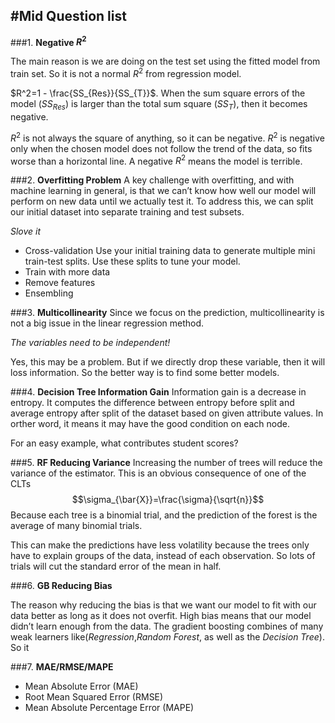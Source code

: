 #Mid Question list
--
###1. **Negative $R^2$**

The main reason is we are doing on the test set using the fitted model from train set. So it is not a normal $R^2$ from regression model.

$R^2=1 - \frac{SS_{Res}}{SS_{T}}$. 
When the sum square errors of the model $(SS_{Res})$ is larger than the total sum square  $(SS_{T})$, then it becomes negative. 


$R^2$ is not always the square of anything, so it can be negative. $R^2$ is negative only when the chosen model does not follow the trend of the data, so fits worse than a horizontal line.
A negative $R^2$ means the model is terrible.

###2. **Overfitting Problem**
A key challenge with overfitting, and with machine learning in general, is that we can’t know how well our model will perform on new data until we actually test it.
To address this, we can split our initial dataset into separate training and test subsets.

*Slove it*

* Cross-validation
Use your initial training data to generate multiple mini train-test splits. Use these splits to tune your model.
* Train with more data
* Remove features
* Ensembling


###3. **Multicollinearity**
Since we focus on the prediction, multicollinearity is not a big issue in the linear regression method.

*The variables need to be independent!*

Yes, this may be a problem. But if we directly drop these variable, then it will loss information. So the better way is to find some better models.

###4. **Decision Tree Information Gain**
Information gain is a decrease in entropy. It computes the difference between entropy before split and average entropy after split of the dataset based on given attribute values.
In orther word, it means it may have the good condition on each node.

For an easy example, what contributes student scores?


###5. **RF Reducing Variance**
Increasing the number of trees will reduce the variance of the estimator. This is an obvious consequence of one of the CLTs $$\sigma_{\bar{X}}=\frac{\sigma}{\sqrt{n}}$$ Because each tree is a binomial trial, and the prediction of the forest is the average of many binomial trials. 

This can make the predictions have less volatility because the trees only have to explain groups of the data, instead of each observation. So lots of trials will cut the standard error of the mean in half.

###6. **GB Reducing Bias**

The reason why reducing the bias is that we want our model to fit with our data better as long as it does not overfit. 
High bias means that our model didn’t learn enough from the data. The gradient boosting combines of many weak learners like(*Regression*,*Random Forest*, as well as the *Decision Tree*). So it 





###7. **MAE/RMSE/MAPE**
* Mean Absolute Error (MAE)
* Root Mean Squared Error (RMSE)
* Mean Absolute Percentage Error (MAPE)


